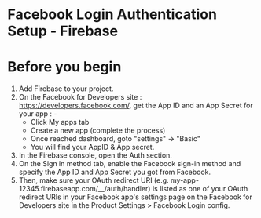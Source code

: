 # Facebook Login Authentication Setup - Firebase

# Before you begin

1. Add Firebase to your project.
2. On the Facebook for Developers site : https://developers.facebook.com/, get the App ID and an App Secret for your app : -
   - Click My apps tab
   - Create a new app (complete the process)
   - Once reached dashboard, goto "settings" -> "Basic"
   - You will find your AppID & App secret.
3. In the Firebase console, open the Auth section.
4. On the Sign in method tab, enable the Facebook sign-in method and specify the App ID and App Secret you got from Facebook.
5. Then, make sure your OAuth redirect URI (e.g. my-app-12345.firebaseapp.com/\_\_/auth/handler) is listed as one of your OAuth redirect URIs in your Facebook app's settings page on the Facebook for Developers site in the Product Settings > Facebook Login config.

<!-- Ping me if I missed any step -->
